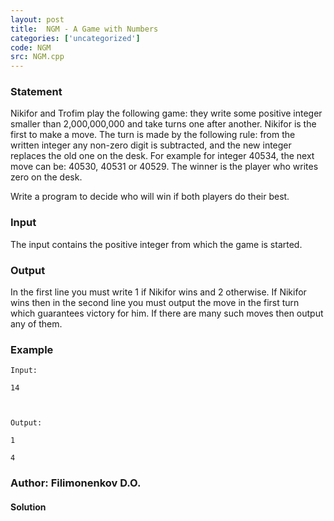 ```yaml
---
layout: post
title:  NGM - A Game with Numbers
categories: ['uncategorized']
code: NGM
src: NGM.cpp
---
```


### **Statement**

Nikifor and Trofim play the following game: they write some positive integer
smaller than 2,000,000,000 and take turns one after another. Nikifor is the
first to make a move. The turn is made by the following rule: from the written
integer any non-zero digit is subtracted, and the new integer replaces the old
one on the desk. For example for integer 40534, the next move can be: 40530,
40531 or 40529. The winner is the player who writes zero on the desk.  
  
Write a program to decide who will win if both players do their best.  

### Input

The input contains the positive integer from which the game is started.

### Output

In the first line you must write 1 if Nikifor wins and 2 otherwise. If Nikifor
wins then in the second line you must output the move in the first turn which
guarantees victory for him. If there are many such moves then output any of
them.

### Example

    
    
    Input:
    14
    
    Output:
    1
    4
    

### Author: Filimonenkov D.O.



#### **Solution**



